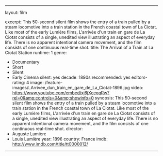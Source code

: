 ---

layout: film

excerpt: This 50-second silent film shows the entry of a train pulled by a steam locomotive into a train station in the French coastal town of La Ciotat. Like most of the early Lumière films, L'arrivée d'un train en gare de La Ciotat consists of a single, unedited view illustrating an aspect of everyday life. There is no apparent intentional camera movement, and the film consists of one continuous real-time shot.
title: The Arrival of a Train at La Ciotat Station
runtime: 1
genre:
- Documentary
- Short
- Silent
- Early Cinema
silent: yes
decade: 1890s
recommended: yes
editors-rating: 4
image: /feature-images/LArrivee_dun_train_en_gare_de_La_Ciotat-1896.jpg
video: https://www.youtube.com/embed/xj6jXceoqRw?rel=0&amp;controls=0&amp;showinfo=0
synopsis: This 50-second silent film shows the entry of a train pulled by a steam locomotive into a train station in the French coastal town of La Ciotat. Like most of the early Lumière films, L'arrivée d'un train en gare de La Ciotat consists of a single, unedited view illustrating an aspect of everyday life. There is no apparent intentional camera movement, and the film consists of one continuous real-time shot.
director: 
- Auguste Lumière
- Louis Lumière
year: 1896
country: France
imdb: http://www.imdb.com/title/tt0000012/

---  